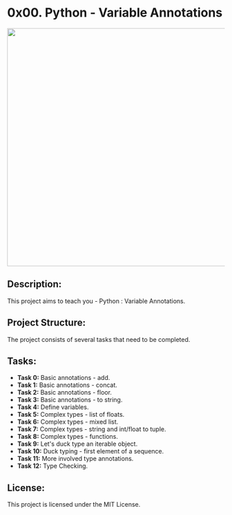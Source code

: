 #  0x00. Python - Variable Annotations

<p align="center"> <img src="https://www.algorystcorner.com/content/images/size/w1200/2023/02/Variable-annotation-banner.png" width="550" higth="550">

## Description:

This project aims to teach you - Python : Variable Annotations.

## Project Structure:

The project consists of several tasks that need to be completed.

## Tasks:

- **Task 0:** Basic annotations - add.
- **Task 1:** Basic annotations - concat.
- **Task 2:** Basic annotations - floor.
- **Task 3:** Basic annotations - to string.
- **Task 4:** Define variables.
- **Task 5:** Complex types - list of floats.
- **Task 6:** Complex types - mixed list.
- **Task 7:** Complex types - string and int/float to tuple.
- **Task 8:** Complex types - functions.
- **Task 9:** Let's duck type an iterable object.
- **Task 10:** Duck typing - first element of a sequence.
- **Task 11:** More involved type annotations.
- **Task 12:** Type Checking.


## License:

This project is licensed under the MIT License.
